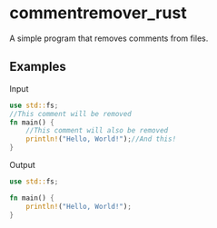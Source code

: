 # commentremover_rust
A simple program that removes comments from files.

## Examples

Input
```rust
use std::fs;
//This comment will be removed
fn main() {
    //This comment will also be removed
    println!("Hello, World!");//And this!
}
```
Output
```rust
use std::fs;

fn main() {
    println!("Hello, World!");
}
```

